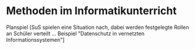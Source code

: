 # Methoden im Informatikunterricht
Planspiel
[SuS spielen eine Situation nach, dabei werden festgelegte Rollen an Schüler verteilt  ... Beispiel "Datenschutz in vernetzten Informationssystemen"]
